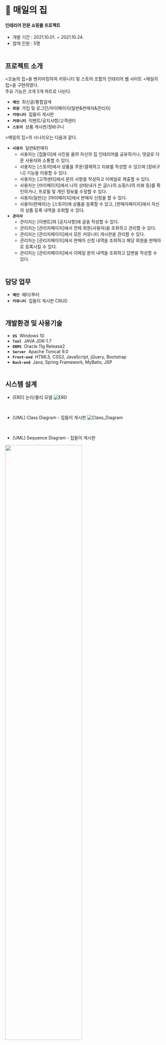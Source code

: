 # 🏡 **매일의 집**
#### 인테리어 전문 쇼핑몰 프로젝트
  * 개발 기간 : 2021.10.01. ~ 2021.10.24.
  * 참여 인원 : 5명
<br><br>

## 프로젝트 소개
<오늘의 집>을 벤치마킹하여 커뮤니티 및 스토어 조합의 인테리어 웹 사이트 <매일의 집>을 구현하였다.<br>
주요 기능은 크게 5개 파트로 나뉜다.
  * **`메인`**&nbsp;&nbsp;최신글/통합검색
  * **`회원`**&nbsp;&nbsp;가입 및 로그인/마이페이지(일반&판매자&관리자)
  * **`커뮤니티`**&nbsp;&nbsp;집들이 게시판
  * **`커뮤니티`**&nbsp;&nbsp;이벤트/공지사항/고객센터
  * **`스토어`**&nbsp;&nbsp;상품 게시판/장바구니

<매일의 집>의 시나리오는 다음과 같다.
  * **`사용자`**&nbsp;&nbsp;일반&판매자
    * 사용자는 [집들이]에 사진을 올려 자신의 집 인테리어를 공유하거나, 댓글로 다른 사용자와 소통할 수 있다.
    * 사용자는 [스토어]에서 상품을 주문/결제하고 리뷰를 작성할 수 있으며 [장바구니] 기능을 이용할 수 있다.
    * 사용자는 [고객센터]에서 문의 사항을 작성하고 이메일로 제출할 수 있다.
    * 사용자는 [마이페이지]에서 나의 상태(내가 쓴 글/나의 쇼핑/나의 리뷰 등)를 확인하거나, 프로필 및 개인 정보를 수정할 수 있다.
    * 사용자(일반)는 [마이페이지]에서 판매자 신청을 할 수 있다.
    * 사용자(판매자)는 [스토어]에 상품을 등록할 수 있고, [판매자페이지]에서 자신의 상품 등록 내역을 조회할 수 있다.
  * **`관리자`**
    * 관리자는 [이벤트]와 [공지사항]에 글을 작성할 수 있다.
    * 관리자는 [관리자페이지]에서 전체 회원(사용자)을 조회하고 관리할 수 있다.
    * 관리자는 [관리자페이지]에서 모든 커뮤니티 게시판을 관리할 수 있다.
    * 관리자는 [관리자페이지]에서 판매자 신청 내역을 조회하고 해당 회원을 판매자로 등록시킬 수 있다.
    * 관리자는 [관리자페이지]에서 이메일 문의 내역을 조회하고 답변을 작성할 수 있다.
<br><br>

## 담당 업무
  * **`메인`**&nbsp;&nbsp;헤더/푸터
  * **`커뮤니티`**&nbsp;&nbsp;집들이 게시판 CRUD
<br><br>

## 개발환경 및 사용기술
  * **`OS`**&nbsp;&nbsp;Windows 10
  * **`Tool`**&nbsp;&nbsp;JAVA JDK-1.7
  * **`DBMS`**&nbsp;&nbsp;Oracle 11g Release2
  * **`Server`**&nbsp;&nbsp;Apache Tomcat 9.0
  * **`Front-end`**&nbsp;&nbsp;HTML5, CSS3, JavaScript, jQuery, Bootstrap
  * **`Back-end`**&nbsp;&nbsp;Java, Spring Framework, MyBatis, JSP
<br><br>

## 시스템 설계
  * [ERD] 논리/물리 모델
  ![ERD](https://user-images.githubusercontent.com/83903563/148183561-6d8e7131-c14e-4af7-a17a-41a0b67c8f08.png)
<br>

  * [UML] Class Diagram - 집들이 게시판
  ![Class_Diagram](https://user-images.githubusercontent.com/83903563/148193366-09453079-661d-479f-bf7d-40a375ea9435.jpg)
<br>

  * [UML] Sequence Diagram - 집들이 게시판
  <img width="70%" src="https://user-images.githubusercontent.com/83903563/148193756-7413f850-db35-4717-af4a-6bfa20baf370.jpg"/>

## 구축 화면
### **`매일의집`**
  * **[메인]**&nbsp;&nbsp;[페이지 전체](https://github.com/eehyeonzee/EverydayHome/tree/main2/springProject/src/main/webapp/WEB-INF/views)
  <img width="85%" src="https://user-images.githubusercontent.com/83903563/148885942-275e845b-be9c-4ee4-b727-95dabb5bd251.png"/>
  
  - 메인페이지 상단 메뉴에 통합 검색창 UI 구현
  - 사이트 전체에 구글 웹 폰트 적용
  - <매일의 집> 프로젝트 UI 설계 ([초기 화면 설계](https://ovenapp.io/view/vJpCqYhjm8IaZ7Pbm36FjdGCYPQE8cJb/rwwOd, "카카오 오븐"))
<br><br>
  
  * **[메인]**&nbsp;&nbsp;[푸터](https://github.com/eehyeonzee/EverydayHome/blob/main2/springProject/src/main/webapp/WEB-INF/views/template/footer.jsp)
  <img width="95%" src="https://user-images.githubusercontent.com/83903563/148888601-101f1825-659b-41c1-94c2-0b6d6a7fe7c9.png"/>
  
  - 메인페이지 하단에 사업자정보조회 기능 추가
  - '사업자정보확인' 링크를 누르면 팝업창이 열리고 사업자 정보를 조회할 수 있음
  - '서비스가입사실 확인' 링크를 누르면 은행지급보증서 스캔본을 열람할 수 있음
<br><br>

### **`커뮤니티`**&nbsp;&nbsp;[집들이 게시판](https://github.com/eehyeonzee/EverydayHome/tree/main2/springProject/src/main/java/kr/spring/houseBoard)
  * **[글 목록]** [카드형](https://github.com/eehyeonzee/EverydayHome/blob/main2/springProject/src/main/webapp/WEB-INF/views/houseBoard/houseBoardList.jsp)
  <img width="90%" src="https://user-images.githubusercontent.com/83903563/148889970-8a8f850f-630e-457d-9196-0f032acfb989.png"/>

  - 등록된 게시물이 있으면 최신순으로 글목록 출력 (없을 경우 '등록된 게시물이 없습니다' 메시지가 결과 화면에 뜸)
  - [집들이]의 총 게시물 수 표시
  - 글 작성자의 프로필 사진/닉네임 노출
  - 작성자가 프로필 사진을 설정하지 않은 경우 기본 프로필 이미지가 보이도록 구현
  - 썸네일 사진으로 게시물 미리보기 가능
  - 작성자가 썸네일 파일을 등록하지 않은 경우 기본 썸네일 이미지가 보이도록 구현
  - 제목을 누르면 [글 상세] 페이지로 이동
<br><br>

  * **[글 목록]**&nbsp;&nbsp;[카테고리 검색 필터](https://github.com/eehyeonzee/EverydayHome/blob/main2/springProject/src/main/webapp/WEB-INF/views/houseBoard/houseBoardList.jsp#L45)
  ![02-1  목록-카테고리 검색](https://user-images.githubusercontent.com/83903563/148891363-b9617e4a-ed33-4d18-b09e-b5fd26cefeb9.png)

  - 카테고리 내에서 원하는 게시물을 쉽게 찾아볼 수 있도록 별도의 검색 필터 배치
  - '평수'부터 '주거형태'/'스타일'/'공간'까지 다중 선택 및 검색 가능
  - 각각의 카테고리 선택 시 선택값들이 일렬로 나란히 정렬되도록 구현
  - 각 카테고리 하단에 있는 '취소' 버튼을 누르면 해당 카테고리 선택값만 취소됨
  - '초기화' 버튼을 누르면 모든 선택값이 취소되고 [집들이] 목록으로 복귀
<br><br>

  * **[글 작성]**&nbsp;&nbsp;[위지윅 에디터 외](https://github.com/eehyeonzee/EverydayHome/blob/main2/springProject/src/main/webapp/WEB-INF/views/houseBoard/houseBoardWrite.jsp)
  <img width="95%" src="https://user-images.githubusercontent.com/83903563/148934295-b274ec7a-131c-49f6-b25c-a229b143fd46.png"/>
  
  - 로그인 여부 체크
  - 로그인하지 않은 상태에서 [헤더 메뉴]-'글쓰기'-'사진 올리기'를 누르면 [로그인] 페이지로 이동
  - 로그인 후 '사진 올리기'를 누르면 글쓰기 폼으로 이동
  - 제목/카테고리/내용은 유효성 검사 기능을 추가하여 필수 입력(선택) 항목으로 처리
  - 사용자 편의를 위해 내용 입력폼에 CKEditor 적용
  - 필수 항목이 누락된 상태에서 '등록' 버튼을 누르면 경고창이 뜨고 글 등록 불가
  - 썸네일 사진을 업로드할 수 있도록 별도의 파일 첨부 기능 추가
  - 글 작성 도중 '목록' 버튼을 누르면 [집들이] 목록으로 복귀
  - 글 작성 완료 후 '등록' 버튼을 누르면 [집들이] 목록으로 이동
  - 글목록의 총 게시물 수 변동
  - [마이페이지]-'내가 쓴 글' 목록에도 새 글이 반영됨
  - 로그인이 풀린 상태에서 '등록' 버튼을 누르면 경고창이 뜨고 [로그인] 페이지로 이동
<br><br>

  * **[글 상세]**&nbsp;&nbsp;[게시물](https://github.com/eehyeonzee/EverydayHome/blob/main2/springProject/src/main/webapp/WEB-INF/views/houseBoard/houseBoardDetail.jsp#L528)과 [댓글](https://github.com/eehyeonzee/EverydayHome/blob/main2/springProject/src/main/webapp/WEB-INF/views/houseBoard/houseBoardDetail.jsp#L246)
  <img width="90%" src="https://user-images.githubusercontent.com/83903563/148938197-5aa5d801-8181-4972-9014-1993e602f287.png"/>
  
  **`게시물`**
  - 글 작성자의 프로필 사진/닉네임 노출
  - 작성자가 프로필 사진을 설정하지 않은 경우 기본 프로필 이미지가 보이도록 구현
  - 글의 카테고리(4개)/등록일/조회 수/내용 출력
  - 등록일은 글 작성 완료의 경과 시간으로 표기 (예: 1시간 전)
  - 조회 수는 제목을 눌러 게시물을 읽는 순간 +1 증가되도록 구현
  - '목록' 버튼을 누르면 [집들이] 목록으로 복귀
  - '수정'/'삭제' 버튼은 권한 검증을 통해 글 작성자와 관리자에게만 나타남
  - 추천(좋아요)/스크랩/SNS 공유 기능 구현
  
  **`댓글`**
  - 해당 게시물의 총 댓글 수 표시
  - 댓글 작성자의 프로필 사진/닉네임 노출
  - 댓글 작성자가 프로필 사진을 설정하지 않은 경우 기본 프로필 이미지가 보이도록 구현
  - 댓글 등록일/내용 출력
  - 등록일은 댓글 작성 완료의 경과 시간으로 표기 (예: 1시간 전)
  - R 제외 CUD 로그인 여부 체크
  - 로그인하지 않은 경우 댓글 작성폼 비활성화 
  - 로그인한 경우 작성폼이 활성화되고 '등록' 버튼이 나타남
  - 작성폼/수정폼은 유효성 검사 기능을 추가하여 필수 입력으로 처리
  - 내용 입력 시 글자수가 체크되도록 구현
  - 폼을 비운 상태에서 '등록' 버튼을 누르면 경고창이 뜨고 등록 불가
  - 댓글 입력 후 '등록' 버튼을 누르면 페이지 새로고침 없이 댓글 등록 완료 (Ajax 방식)
  - 로그인이 풀린 상태에서 '등록' 버튼을 누르면 경고창이 뜨고 등록 불가
  - '수정'/'삭제' 버튼은 권한 검증을 통해 댓글 작성자와 관리자에게만 나타남
  - '삭제' 버튼을 누르면 알림창이 뜨고 페이지 새로고침 없이 댓글 삭제 완료
  - '수정' 버튼을 누르면 원댓글 내용을 반환하는 수정폼과 '등록'/'취소' 버튼이 나타남
  - 내용 수정 후 '등록' 버튼을 누르면 알림창이 뜨고 페이지 새로고침 없이 댓글 수정 완료
  - '취소' 버튼을 누르면 폼이 초기화되고 댓글 목록으로 복귀
  - 로그인이 풀린 상태에서 '수정'/'삭제' 버튼을 누르면 경고창이 뜨고 수정/삭제 불가
<br><br>

  * **[글 상세]**&nbsp;&nbsp;[추천/스크랩](https://github.com/eehyeonzee/EverydayHome/blob/main2/springProject/src/main/webapp/WEB-INF/views/houseBoard/houseBoardDetail.jsp#L125)
  ![04-3 추천 및 스크랩 완료(ajax)](https://user-images.githubusercontent.com/83903563/148918190-edf03c5a-8d93-479c-a6e5-d634add1ab4a.png)
  
  - 로그인 여부 체크
  - 로그인하지 않은 상태에서 추천/스크랩 버튼을 누르면 경고창이 뜨고 [로그인] 페이지로 이동
  - 로그인한 경우 버튼 클릭 가능
  - 버튼을 누르면 알림창이 뜨고 빈 아이콘이 빨간색/노란색으로 채워지면서 추천/스크랩 수 변동 (Ajax 방식)
  - 버튼을 한번 더 누르면 추천/스크랩이 취소됐다는 알림창이 뜨고 아이콘 및 추천/스크랩 수 원상복귀
  - 로그인이 풀린 상태에서 버튼을 누르면 경고창이 뜨고 [로그인] 페이지로 이동
  - 추천/스크랩 기능 사용 시 [마이페이지]-'좋아요'/'스크랩북' 목록에도 반영됨
<br><br>

  * **[글 상세]**&nbsp;&nbsp;[카카오톡 공유 API 외](https://github.com/eehyeonzee/EverydayHome/blob/main2/springProject/src/main/webapp/WEB-INF/views/houseBoard/houseBoardDetail.jsp#L200)
  <img width="85%" src="https://user-images.githubusercontent.com/83903563/150103918-407a0054-8333-4dbc-982d-7577165a8657.png"/>
  
  - 페이스북/카카오톡/트위터 아이콘을 누르면 해당 SNS를 통해 게시물 공유 가능
  - 카카오 계정으로 로그인한 경우 나의 카카오톡 친구들에게/채팅방에 즉시 공유 가능
  - URL 아이콘을 누르면 URL이 복사되고 알림창이 뜸
<br><br>

  * **[글 수정]**&nbsp;&nbsp;[저장된 카테고리 불러오기 외](https://github.com/eehyeonzee/EverydayHome/blob/main2/springProject/src/main/webapp/WEB-INF/views/houseBoard/houseBoardModify.jsp)
  <img width="85%" src="https://user-images.githubusercontent.com/83903563/148943779-9e165344-b600-404a-a1aa-d288243b7be5.png"/>
  
  - 로그인 여부 체크
  - 글 작성자/관리자가 '수정' 버튼을 누르면 글 수정폼으로 이동
  - 로그인이 풀린 상태에서 버튼을 누르면 경고창이 뜨고 [로그인] 페이지로 이동
  
<br><br>

  * **[글 삭제]**&nbsp;&nbsp;[삭제 후 경로 지우기](https://github.com/eehyeonzee/EverydayHome/blob/main2/springProject/src/main/webapp/WEB-INF/views/houseBoard/houseBoardDetail.jsp#L612)
  <img width="80%" src="https://user-images.githubusercontent.com/83903563/149277146-233e3385-7ffd-421c-a147-9d6618156a1a.png"/>
  
  - 로그인 여부 체크
  - 권한 검증을 거친 글 작성자/관리자가 '삭제' 버튼을 누르면 경고창이 뜸
  - '확인' 버튼을 누르면 글이 삭제되고 [집들이] 목록으로 이동 (경로가 지워지므로 이전페이지로 이동 불가)
  - 글목록의 총 게시물 수 변동
  - [마이페이지]-'내가 쓴 글' 목록에서도 해당 글이 삭제됨
  - 로그인이 풀린 상태에서 '삭제' 버튼을 누르면 경고창이 뜨고 [로그인] 페이지로 이동

## 피드백


